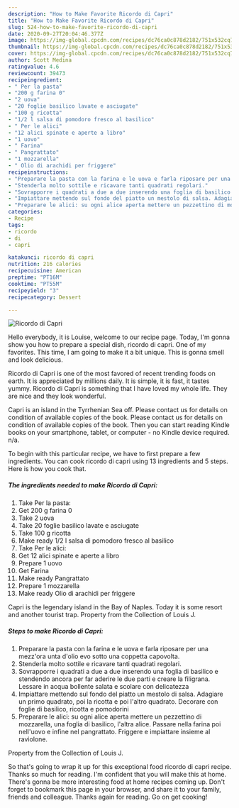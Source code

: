 ```yaml
---
description: "How to Make Favorite Ricordo di Capri"
title: "How to Make Favorite Ricordo di Capri"
slug: 524-how-to-make-favorite-ricordo-di-capri
date: 2020-09-27T20:04:46.377Z
image: https://img-global.cpcdn.com/recipes/dc76ca0c878d2182/751x532cq70/ricordo-di-capri-recipe-main-photo.jpg
thumbnail: https://img-global.cpcdn.com/recipes/dc76ca0c878d2182/751x532cq70/ricordo-di-capri-recipe-main-photo.jpg
cover: https://img-global.cpcdn.com/recipes/dc76ca0c878d2182/751x532cq70/ricordo-di-capri-recipe-main-photo.jpg
author: Scott Medina
ratingvalue: 4.6
reviewcount: 39473
recipeingredient:
- " Per la pasta"
- "200 g farina 0"
- "2 uova"
- "20 foglie basilico lavate e asciugate"
- "100 g ricotta"
- "1/2 l salsa di pomodoro fresco al basilico"
- " Per le alici"
- "12 alici spinate e aperte a libro"
- "1 uovo"
- " Farina"
- " Pangrattato"
- "1 mozzarella"
- " Olio di arachidi per friggere"
recipeinstructions:
- "Preparare la pasta con la farina e le uova e farla riposare per una mezz&#39;ora unta d&#39;olio evo sotto una coppetta capovolta."
- "Stenderla molto sottile e ricavare tanti quadrati regolari."
- "Sovrapporre i quadrati a due a due inserendo una foglia di basilico e stendendo ancora per far aderire le due parti e creare la filigrana. Lessare in acqua bollente salata e scolare con delicatezza"
- "Impiattare mettendo sul fondo del piatto un mestolo di salsa. Adagiare un primo quadrato, poi la ricotta e poi l&#39;altro quadrato. Decorare con foglie di basilico, ricotta e pomodorini"
- "Preparare le alici: su ogni alice aperta mettere un pezzettino di mozzarella, una foglia di basilico, l&#39;altra alice. Passare nella farina poi nell&#39;uovo e infine nel pangrattato. Friggere e impiattare insieme al raviolone."
categories:
- Recipe
tags:
- ricordo
- di
- capri

katakunci: ricordo di capri 
nutrition: 216 calories
recipecuisine: American
preptime: "PT16M"
cooktime: "PT55M"
recipeyield: "3"
recipecategory: Dessert

---
```



![Ricordo di Capri](https://img-global.cpcdn.com/recipes/dc76ca0c878d2182/751x532cq70/ricordo-di-capri-recipe-main-photo.jpg)

Hello everybody, it is Louise, welcome to our recipe page. Today, I'm gonna show you how to prepare a special dish, ricordo di capri. One of my favorites. This time, I am going to make it a bit unique. This is gonna smell and look delicious.

Ricordo di Capri is one of the most favored of recent trending foods on earth. It is appreciated by millions daily. It is simple, it is fast, it tastes yummy. Ricordo di Capri is something that I have loved my whole life. They are nice and they look wonderful.

Capri is an island in the Tyrrhenian Sea off. Please contact us for details on condition of available copies of the book. Please contact us for details on condition of available copies of the book. Then you can start reading Kindle books on your smartphone, tablet, or computer - no Kindle device required. n/a.


To begin with this particular recipe, we have to first prepare a few ingredients. You can cook ricordo di capri using 13 ingredients and 5 steps. Here is how you cook that.

<!--inarticleads1-->

##### The ingredients needed to make Ricordo di Capri:

1. Take  Per la pasta:
1. Get 200 g farina 0
1. Take 2 uova
1. Take 20 foglie basilico lavate e asciugate
1. Take 100 g ricotta
1. Make ready 1/2 l salsa di pomodoro fresco al basilico
1. Take  Per le alici:
1. Get 12 alici spinate e aperte a libro
1. Prepare 1 uovo
1. Get  Farina
1. Make ready  Pangrattato
1. Prepare 1 mozzarella
1. Make ready  Olio di arachidi per friggere


Capri is the legendary island in the Bay of Naples. Today it is some resort and another tourist trap. Property from the Collection of Louis J. 

<!--inarticleads2-->

##### Steps to make Ricordo di Capri:

1. Preparare la pasta con la farina e le uova e farla riposare per una mezz&#39;ora unta d&#39;olio evo sotto una coppetta capovolta.
1. Stenderla molto sottile e ricavare tanti quadrati regolari.
1. Sovrapporre i quadrati a due a due inserendo una foglia di basilico e stendendo ancora per far aderire le due parti e creare la filigrana. Lessare in acqua bollente salata e scolare con delicatezza
1. Impiattare mettendo sul fondo del piatto un mestolo di salsa. Adagiare un primo quadrato, poi la ricotta e poi l&#39;altro quadrato. Decorare con foglie di basilico, ricotta e pomodorini
1. Preparare le alici: su ogni alice aperta mettere un pezzettino di mozzarella, una foglia di basilico, l&#39;altra alice. Passare nella farina poi nell&#39;uovo e infine nel pangrattato. Friggere e impiattare insieme al raviolone.


Property from the Collection of Louis J. 

So that's going to wrap it up for this exceptional food ricordo di capri recipe. Thanks so much for reading. I'm confident that you will make this at home. There's gonna be more interesting food at home recipes coming up. Don't forget to bookmark this page in your browser, and share it to your family, friends and colleague. Thanks again for reading. Go on get cooking!
